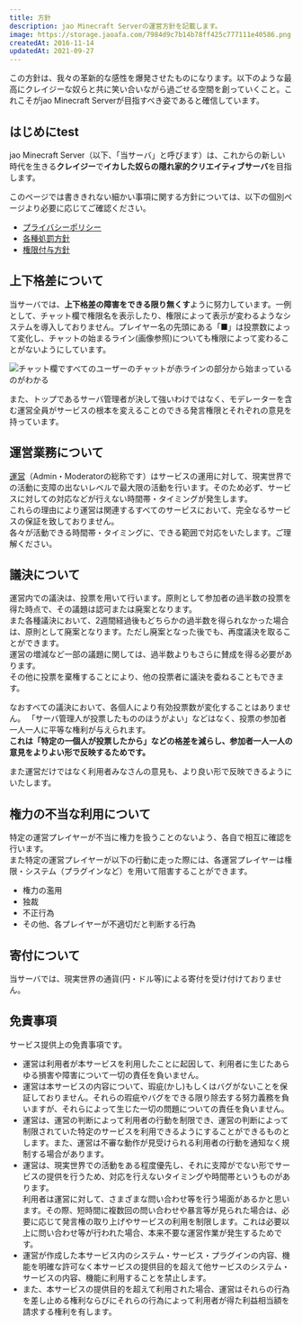 ```yaml
---
title: 方針
description: jao Minecraft Serverの運営方針を記載します。
image: https://storage.jaoafa.com/7984d9c7b14b78ff425c777111e40586.png
createdAt: 2016-11-14
updatedAt: 2021-09-27
---
```


この方針は、我々の革新的な感性を爆発させたものになります。以下のような最高にクレイジーな奴らと共に笑い合いながら過ごせる空間を創っていくこと。これこそがjao Minecraft Serverが目指すべき姿であると確信しています。

## はじめにtest

jao Minecraft Server（以下、「当サーバ」と呼びます）は、これからの新しい時代を生きる**クレイジー**で**イカした奴らの隠れ家的クリエイティブサーバ**を目指します。

このページでは書ききれない細かい事項に関する方針については、以下の個別ページより必要に応じてご確認ください。  

- [プライバシーポリシー](server/policies/privacy)
- [各種処罰方針](/server/policies/bans)
- [権限付与方針](/server/policies/permissions)

## 上下格差について

当サーバでは、**上下格差の障害をできる限り無くす**ように努力しています。一例として、チャット欄で権限名を表示したり、権限によって表示が変わるようなシステムを導入しておりません。プレイヤー名の先頭にある「■」は投票数によって変化し、チャットの始まるライン(画像参照)についても権限によって変わることがないようにしています。

![チャット欄ですべてのユーザーのチャットが赤ラインの部分から始まっているのがわかる](https://storage.jaoafa.com/d6fb696948c1f749beb06b9e4f21f0d9.png)

また、トップであるサーバ管理者が決して強いわけではなく、モデレーターを含む運営全員がサービスの根本を変えることのできる発言権限とそれぞれの意見を持っています。

## 運営業務について

[運営](/server/profiles)（Admin・Moderatorの総称です）はサービスの運用に対して、現実世界での活動に支障の出ないレベルで最大限の活動を行います。そのため必ず、サービスに対しての対応などが行えない時間帯・タイミングが発生します。  
これらの理由により運営は関連するすべてのサービスにおいて、完全なるサービスの保証を致しておりません。  
各々が活動できる時間帯・タイミングに、できる範囲で対応をいたします。ご理解ください。

## 議決について

運営内での議決は、投票を用いて行います。原則として参加者の過半数の投票を得た時点で、その議題は認可または廃案となります。  
また各種議決において、2週間経過後もどちらかの過半数を得られなかった場合は、原則として廃案となります。ただし廃案となった後でも、再度議決を取ることができます。  
運営の増減など一部の議題に関しては、過半数よりもさらに賛成を得る必要があります。  
その他に投票を棄権することにより、他の投票者に議決を委ねることもできます。  

なおすべての議決において、各個人により有効投票数が変化することはありません。
「サーバ管理人が投票したもののほうがよい」などはなく、投票の参加者一人一人に平等な権利が与えられます。  
**これは「特定の一個人が投票したから」などの格差を減らし、参加者一人一人の意見をよりよい形で反映するためです。**

また運営だけではなく利用者みなさんの意見も、より良い形で反映できるようにいたします。

## 権力の不当な利用について

特定の運営プレイヤーが不当に権力を扱うことのないよう、各自で相互に確認を行います。  
また特定の運営プレイヤーが以下の行動に走った際には、各運営プレイヤーは権限・システム（プラグインなど）を用いて阻害することができます。

- 権力の濫用
- 独裁
- 不正行為
- その他、各プレイヤーが不適切だと判断する行為

## 寄付について

当サーバでは、現実世界の通貨(円・ドル等)による寄付を受け付けておりません。

## 免責事項

サービス提供上の免責事項です。

- 運営は利用者が本サービスを利用したことに起因して、利用者に生じたあらゆる損害や障害について一切の責任を負いません。
- 運営は本サービスの内容について、瑕疵(かし)もしくはバグがないことを保証しておりません。それらの瑕疵やバグをできる限り除去する努力義務を負いますが、それらによって生じた一切の問題についての責任を負いません。
- 運営は、運営の判断によって利用者の行動を制限でき、運営の判断によって制限されていた特定のサービスを利用できるようにすることができるものとします。また、運営は不審な動作が見受けられる利用者の行動を通知なく規制する場合があります。
- 運営は、現実世界での活動をある程度優先し、それに支障がでない形でサービスの提供を行うため、対応を行えないタイミングや時間帯というものがあります。  
    利用者は運営に対して、さまざまな問い合わせ等を行う場面があるかと思います。その際、短時間に複数回の問い合わせや暴言等が見られた場合は、必要に応じて発言権の取り上げやサービスの利用を制限します。これは必要以上に問い合わせ等が行われた場合、本来不要な運営作業が発生するためです。
- 運営が作成した本サービス内のシステム・サービス・プラグインの内容、機能を明確な許可なく本サービスの提供目的を超えて他サービスのシステム・サービスの内容、機能に利用することを禁止します。
- また、本サービスの提供目的を超えて利用された場合、運営はそれらの行為を差し止める権利ならびにそれらの行為によって利用者が得た利益相当額を請求する権利を有します。
